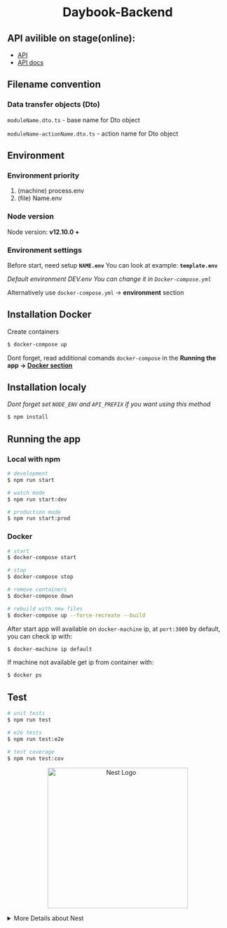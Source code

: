 <h1 align="center">Daybook-Backend</h1>

## API avilible on stage(online):
<ul>
  <li><a href="https://daybook-app-backend-stage.herokuapp.com/v1">API</a></li>
  <li><a href="https://daybook-app-backend-stage.herokuapp.com/docs">API docs</a></li>
</ul>

## Filename convention
### Data transfer objects (Dto)
`moduleName.dto.ts` - base name for Dto object

`moduleName-actionName.dto.ts` - action name for Dto object

## Environment
### Environment priority
<ol>
  <li>(machine) process.env</li>
  <li>(file) Name.env</li>
</ol>

### Node version
Node version: <strong>v12.10.0 +</strong>

### Environment settings
Before start, need setup **`NAME.env`**
You can look at example: **`template.env`**

*Default environment DEV.env*
*You can change it in `Docker-compose.yml`*

Alternatively use `docker-compose.yml` -> **environment** section

## Installation Docker
Create containers
```bash
$ docker-compose up
```
Dont forget, read additional comands `docker-compose` in the **Running the app -> [Docker section](#docker)**

## Installation localy

*Dont forget set `NODE_ENV` and `API_PREFIX` if you want using this method*

```bash
$ npm install
```
## Running the app

### Local with npm

```bash
# development
$ npm run start

# watch mode
$ npm run start:dev

# production mode
$ npm run start:prod
```

### Docker

```bash
# start
$ docker-compose start

# stop
$ docker-compose stop

# remove containers
$ docker-compose down

# rebuild with new files
$ docker-compose up --force-recreate --build
```

After start app will available on `docker-machine` ip, at `port:3000` by default, you can check ip with:
```bash
$ docker-machine ip default
```
If machine not available get ip from container with:
```bash
$ docker ps
```

## Test

```bash
# unit tests
$ npm run test

# e2e tests
$ npm run test:e2e

# test coverage
$ npm run test:cov
```
<p align="center">
  <a href="http://nestjs.com/" target="blank"><img src="https://nestjs.com/img/logo_text.svg" width="320" alt="Nest Logo" /></a>
</p>
<details>
  <summary>More Details about Nest</summary>
  
[travis-image]: https://api.travis-ci.org/nestjs/nest.svg?branch=master
[travis-url]: https://travis-ci.org/nestjs/nest
[linux-image]: https://img.shields.io/travis/nestjs/nest/master.svg?label=linux
[linux-url]: https://travis-ci.org/nestjs/nest
  
  <p align="center">A progressive <a href="http://nodejs.org" target="blank">Node.js</a> framework for building efficient and scalable server-side applications, heavily inspired by <a href="https://angular.io" target="blank">Angular</a>.</p>
    <p align="center">
<a href="https://www.npmjs.com/~nestjscore"><img src="https://img.shields.io/npm/v/@nestjs/core.svg" alt="NPM Version" /></a>
<a href="https://www.npmjs.com/~nestjscore"><img src="https://img.shields.io/npm/l/@nestjs/core.svg" alt="Package License" /></a>
<a href="https://www.npmjs.com/~nestjscore"><img src="https://img.shields.io/npm/dm/@nestjs/core.svg" alt="NPM Downloads" /></a>
<a href="https://travis-ci.org/nestjs/nest"><img src="https://api.travis-ci.org/nestjs/nest.svg?branch=master" alt="Travis" /></a>
<a href="https://travis-ci.org/nestjs/nest"><img src="https://img.shields.io/travis/nestjs/nest/master.svg?label=linux" alt="Linux" /></a>
<a href="https://coveralls.io/github/nestjs/nest?branch=master"><img src="https://coveralls.io/repos/github/nestjs/nest/badge.svg?branch=master#5" alt="Coverage" /></a>
<a href="https://gitter.im/nestjs/nestjs?utm_source=badge&utm_medium=badge&utm_campaign=pr-badge&utm_content=body_badge"><img src="https://badges.gitter.im/nestjs/nestjs.svg" alt="Gitter" /></a>
<a href="https://opencollective.com/nest#backer"><img src="https://opencollective.com/nest/backers/badge.svg" alt="Backers on Open Collective" /></a>
<a href="https://opencollective.com/nest#sponsor"><img src="https://opencollective.com/nest/sponsors/badge.svg" alt="Sponsors on Open Collective" /></a>
  <a href="https://paypal.me/kamilmysliwiec"><img src="https://img.shields.io/badge/Donate-PayPal-dc3d53.svg"/></a>
  <a href="https://daybook.com/nestframework"><img src="https://img.shields.io/daybook/follow/nestframework.svg?style=social&label=Follow"></a>
</p>
  <!--[![Backers on Open Collective](https://opencollective.com/nest/backers/badge.svg)](https://opencollective.com/nest#backer)
  [![Sponsors on Open Collective](https://opencollective.com/nest/sponsors/badge.svg)](https://opencollective.com/nest#sponsor)-->

## Support

Nest is an MIT-licensed open source project. It can grow thanks to the sponsors and support by the amazing backers. If you'd like to join them, please [read more here](https://docs.nestjs.com/support).

## Stay in touch

- Author - [Kamil Myśliwiec](https://kamilmysliwiec.com)
- Website - [https://nestjs.com](https://nestjs.com/)
- Daybook - [@nestframework](https://daybook.com/nestframework)

## License

  Nest is [MIT licensed](LICENSE).
</details>